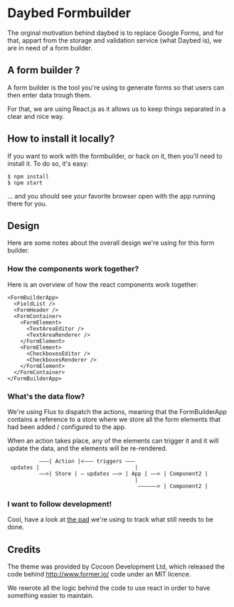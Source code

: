 # Daybed Formbuilder

The orginal motivation behind daybed is to replace Google Forms, and for
that, appart from the storage and validation service (what Daybed is), we
are in need of a form builder.

## A form builder ?

A form builder is the tool you're using to generate forms so that users can
then enter data trough them.

For that, we are using React.js as it allows us to keep things separated in
a clear and nice way.

## How to install it locally?

If you want to work with the formbuilder, or hack on it, then you'll need to
install it. To do so, it's easy:

    $ npm install
    $ npm start

… and you should see your favorite browser open with the app running there for
you.


## Design

Here are some notes about the overall design we're using for this form builder.

### How the components work together?

Here is an overview of how the react components work together:

    <FormBuilderApp>
      <FieldList />
      <FormHeader />
      <FormContainer>
        <FormElement>
          <TextAreaEditor />
          <TextAreaRenderer />
        </FormElement>
        <FormElement>
          <CheckboxesEditor />
          <CheckboxesRenderer />
        </FormElement>
      </FormContainer>
    </FormBuilderApp>

### What's the data flow?

We're using Flux to dispatch the actions, meaning that the FormBuilderApp
contains a reference to a store where we store all the form elements that
had been added / configured to the app.

When an action takes place, any of the elements can trigger it and it will
update the data, and the elements will be re-rendered.

              ———| Action |<——— triggers ———
     updates |                              |
              ——>| Store | — updates ——> | App | ——> | Component2 |
                                            |
                                             ——————> | Component2 |

### I want to follow development!

Cool, have a look at [the
pad](http://pad.spiral-project.org/p/daybed-formbuilder) we're using to track
what still needs to be done.

## Credits

The theme was provided by Cocoon Development Ltd, which released the code
behind http://www.former.io/ code under an MIT licence.

We rewrote all the logic behind the code to use react in order to have
something easier to maintain.

